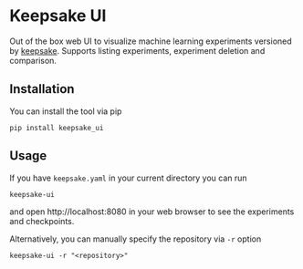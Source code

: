 # Keepsake UI
Out of the box web UI to visualize machine learning experiments versioned
by [keepsake](https://github.com/replicate/keepsake). Supports listing experiments,
experiment deletion and comparison.

## Installation
You can install the tool via pip
```
pip install keepsake_ui
```

## Usage
If you have `keepsake.yaml` in your current directory you can run
```
keepsake-ui
```
and open http://localhost:8080 in your web browser to see the
experiments and checkpoints.

Alternatively, you can manually specify the repository via `-r` option
```
keepsake-ui -r "<repository>"
```

